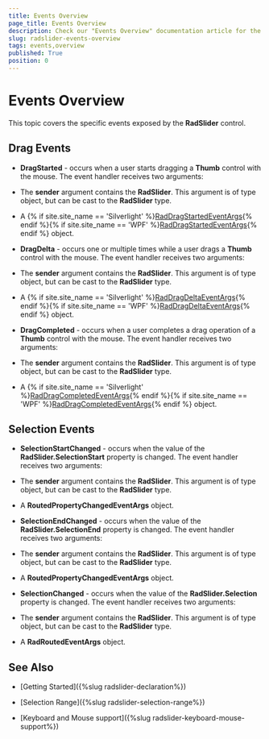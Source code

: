 ```yaml
---
title: Events Overview
page_title: Events Overview
description: Check our "Events Overview" documentation article for the RadSlider WPF control.
slug: radslider-events-overview
tags: events,overview
published: True
position: 0
---
```


# Events Overview



This topic covers the specific events exposed by the __RadSlider__ control.
	  

## Drag Events

* __DragStarted__ - occurs when a user starts dragging a __Thumb__ control with the mouse. The event handler receives two arguments:
			

* The __sender__ argument contains the __RadSlider__. This argument is of type object, but can be cast to the __RadSlider__ type.
				

* A {% if site.site_name == 'Silverlight' %}[RadDragStartedEventArgs](http://www.telerik.com/help/silverlight/t_telerik_windows_controls_raddragstartedeventargs.html){% endif %}{% if site.site_name == 'WPF' %}[RadDragStartedEventArgs](http://www.telerik.com/help/wpf/t_telerik_windows_controls_raddragstartedeventargs.html){% endif %} object.
				

* __DragDelta__ - occurs one or multiple times while a user drags a __Thumb__ control with the mouse. The event handler receives two arguments:
			

* The __sender__ argument contains the __RadSlider__. This argument is of type object, but can be cast to the __RadSlider__ type.
				

* A {% if site.site_name == 'Silverlight' %}[RadDragDeltaEventArgs](http://www.telerik.com/help/silverlight/t_telerik_windows_controls_raddragdeltaeventargs.html){% endif %}{% if site.site_name == 'WPF' %}[RadDragDeltaEventArgs](	http://www.telerik.com/help/wpf/t_telerik_windows_controls_raddragdeltaeventargs.html){% endif %} object.
				

* __DragCompleted__ - occurs when a user completes a drag operation of a __Thumb__ control with the mouse.  The event handler receives two arguments:
			

* The __sender__ argument contains the __RadSlider__. This argument is of type object, but can be cast to the __RadSlider__ type.
				

* A {% if site.site_name == 'Silverlight' %}[RadDragCompletedEventArgs](http://www.telerik.com/help/silverlight/t_telerik_windows_controls_raddragcompletedeventargs.html){% endif %}{% if site.site_name == 'WPF' %}[RadDragCompletedEventArgs](http://www.telerik.com/help/wpf/t_telerik_windows_controls_raddragcompletedeventargs.html){% endif %} object.
				

## Selection Events

* __SelectionStartChanged__ - occurs when the value of the __RadSlider.SelectionStart__ property is changed. The event handler receives two arguments:
			

* The __sender__ argument contains the __RadSlider__. This argument is of type object, but can be cast to the __RadSlider__ type.
				

* A __RoutedPropertyChangedEventArgs<double>__ object.
				

* __SelectionEndChanged__ - occurs when the value of the __RadSlider.SelectionEnd__ property is changed. The event handler receives two arguments:
			

* The __sender__ argument contains the __RadSlider__. This argument is of type object, but can be cast to the __RadSlider__ type.
				

* A __RoutedPropertyChangedEventArgs<double>__ object.
				

* __SelectionChanged__ - occurs when the value of the __RadSlider.Selection__ property is changed.  The event handler receives two arguments:
			

* The __sender__ argument contains the __RadSlider__. This argument is of type object, but can be cast to the __RadSlider__ type.
				

* A __RadRoutedEventArgs__ object.
				

## See Also

 * [Getting Started]({%slug radslider-declaration%})

 * [Selection Range]({%slug radslider-selection-range%})

 * [Keyboard and Mouse support]({%slug radslider-keyboard-mouse-support%})
